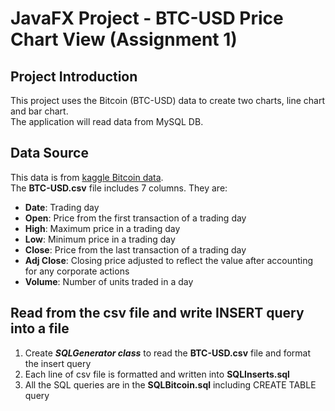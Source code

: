 # JavaFX Project - BTC-USD Price Chart View (Assignment 1)

## Project Introduction
This project uses the Bitcoin (BTC-USD) data to create two charts, line chart and bar chart.  
The application will read data from MySQL DB.

## Data Source
This data is from [kaggle Bitcoin data](https://www.kaggle.com/varpit94/bitcoin-data-updated-till-26jun2021).  
The **BTC-USD.csv** file includes 7 columns. They are:
- **Date**: Trading day
- **Open**: Price from the first transaction of a trading day
- **High**: Maximum price in a trading day
- **Low**: Minimum price in a trading day
- **Close**: Price from the last transaction of a trading day
- **Adj Close**: Closing price adjusted to reflect the value after accounting for any corporate actions
- **Volume**: Number of units traded in a day

## Read from the csv file and write INSERT query into a file
1. Create ***SQLGenerator class*** to read the **BTC-USD.csv** file and format the insert query
2. Each line of csv file is formatted and written into **SQLInserts.sql**
3. All the SQL queries are in the **SQLBitcoin.sql** including CREATE TABLE query

